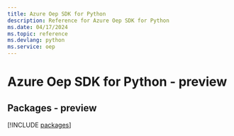 ```yaml
---
title: Azure Oep SDK for Python
description: Reference for Azure Oep SDK for Python
ms.date: 04/17/2024
ms.topic: reference
ms.devlang: python
ms.service: oep
---
```

# Azure Oep SDK for Python - preview
## Packages - preview
[!INCLUDE [packages](oep-index.md)]